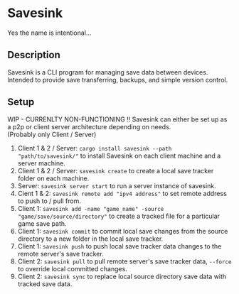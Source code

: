 # Savesink
Yes the name is intentional...

## Description 
Savesink is a CLI program for managing save data between devices. 
Intended to provide save transferring, backups, and simple version control. 

## Setup
WIP - CURRENLTY NON-FUNCTIONING !!
Savesink can either be set up as a p2p or client server architecture depending on needs.  
(Probably only Client / Server)  

1. Client 1 & 2 / Server: `cargo install savesink --path "path/to/savesink/"` to install Savesink on each client machine and a server machine.
2. Client 1 & 2 / Server: `savesink create` to create a local save tracker folder on each machine.
3. Server: `savesink server start` to run a server instance of savesink.
4. Cient 1 & 2: `savesink remote add "ipv4 address"` to set remote address to push to / pull from.
5. Client 1: `savesink add -name "game_name" -source "game/save/source/directory"` to create a tracked file for a particular game save path.
6. Client 1: `savesink commit` to commit local save changes from the source directory to a new folder in the local save tracker.
7. Client 1: `savesink push` to push local save tracker data changes to the remote server's save tracker.
8. Client 2: `savesink pull` to pull remote server's save tracker data, `--force` to override local committed changes.
9. Client 2: `savesink sync` to replace local source directory save data with tracked save data.
